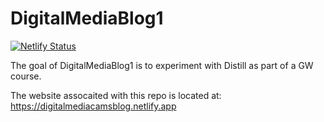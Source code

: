 
# DigitalMediaBlog1

<!-- badges: start -->

[![Netlify Status](https://api.netlify.com/api/v1/badges/9cd228a4-a150-46dd-81da-3f54d677ab60/deploy-status)](https://app.netlify.com/sites/digitalmediacamsblog/deploys)



<!-- badges: end -->

The goal of DigitalMediaBlog1 is to experiment with Distill as part of a GW course. 

The website assocaited with this repo is located at: https://digitalmediacamsblog.netlify.app

